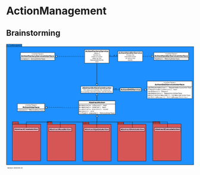 # ActionManagement
## Brainstorming
![Brainstorming Class UML Diagram](.meta/uml-class-brainstorming.svg)